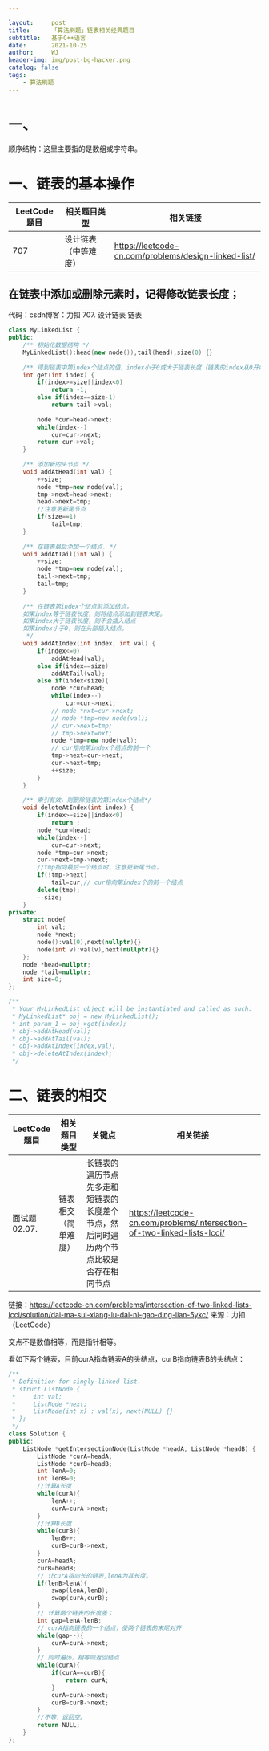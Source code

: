 ```yaml
---

layout:     post
title:      「算法刷题」链表相关经典题目
subtitle:   基于C++语言
date:       2021-10-25
author:     WJ
header-img: img/post-bg-hacker.png
catalog: false
tags:
    - 算法刷题
---
```


# 一、

顺序结构：这里主要指的是数组或字符串。

# 一、链表的基本操作

| **LeetCode题目** | **相关题目类型**     | **相关链接**                                         |
| ---------------- | -------------------- | ---------------------------------------------------- |
| 707              | 设计链表（中等难度） | https://leetcode-cn.com/problems/design-linked-list/ |

## 在链表中添加或删除元素时，记得修改链表长度；

代码：csdn博客：力扣 707. 设计链表 链表

```c++
class MyLinkedList {
public:
    /** 初始化数据结构 */
    MyLinkedList():head(new node()),tail(head),size(0) {}
    
    /** 得到链表中第index个结点的值，index小于0或大于链表长度（链表的index从0开始），返回-1 */
    int get(int index) {
        if(index>=size||index<0)
            return -1;
        else if(index==size-1)
            return tail->val;
        
        node *cur=head->next;
        while(index--)
            cur=cur->next;
        return cur->val;
    }
    
    /** 添加新的头节点 */
    void addAtHead(int val) {
        ++size;
        node *tmp=new node(val);
        tmp->next=head->next;
        head->next=tmp;
        //注意更新尾节点
        if(size==1)
            tail=tmp;
    }
    
    /** 在链表最后添加一个结点. */
    void addAtTail(int val) {
        ++size;
        node *tmp=new node(val);
        tail->next=tmp;
        tail=tmp;
    }
    
    /** 在链表第index个结点前添加结点，
    如果index等于链表长度，则将结点添加到链表末尾。
    如果index大于链表长度，则不会插入结点
    如果index小于0，则在头部插入结点。
     */
    void addAtIndex(int index, int val) {
        if(index<=0)
            addAtHead(val);
        else if(index==size)
            addAtTail(val);
        else if(index<size){
            node *cur=head;
            while(index--)
                cur=cur->next;
            // node *nxt=cur->next;
            // node *tmp=new node(val);
            // cur->next=tmp;
            // tmp->next=nxt;
            node *tmp=new node(val);
            // cur指向第index个结点的前一个
            tmp->next=cur->next;
            cur->next=tmp;
            ++size;
        }
    }
    
    /** 索引有效，则删除链表的第index个结点*/
    void deleteAtIndex(int index) {
        if(index>=size||index<0)
            return ;
        node *cur=head;
        while(index--)
            cur=cur->next;
        node *tmp=cur->next;
        cur->next=tmp->next;
        //tmp指向最后一个结点时，注意更新尾节点，
        if(!tmp->next)
            tail=cur;// cur指向第index个的前一个结点
        delete(tmp);
        --size;
    }
private:
    struct node{
        int val;
        node *next;
        node():val(0),next(nullptr){}
        node(int v):val(v),next(nullptr){}
    };
    node *head=nullptr;
    node *tail=nullptr;
    int size=0;
};

/**
 * Your MyLinkedList object will be instantiated and called as such:
 * MyLinkedList* obj = new MyLinkedList();
 * int param_1 = obj->get(index);
 * obj->addAtHead(val);
 * obj->addAtTail(val);
 * obj->addAtIndex(index,val);
 * obj->deleteAtIndex(index);
 */

```



# 二、链表的相交

| **LeetCode题目** | **相关题目类型**     | 关键点                                                       | **相关链接**                                                 |
| ---------------- | -------------------- | ------------------------------------------------------------ | ------------------------------------------------------------ |
| 面试题02.07.     | 链表相交（简单难度） | 长链表的遍历节点先多走和短链表的长度差个节点，然后同时遍历两个节点比较是否存在相同节点 | https://leetcode-cn.com/problems/intersection-of-two-linked-lists-lcci/ |

链接：https://leetcode-cn.com/problems/intersection-of-two-linked-lists-lcci/solution/dai-ma-sui-xiang-lu-dai-ni-gao-ding-lian-5ykc/
来源：力扣（LeetCode）

交点不是数值相等，而是指针相等。

 看如下两个链表，目前curA指向链表A的头结点，curB指向链表B的头结点： 



```c++
/**
 * Definition for singly-linked list.
 * struct ListNode {
 *     int val;
 *     ListNode *next;
 *     ListNode(int x) : val(x), next(NULL) {}
 * };
 */
class Solution {
public:
    ListNode *getIntersectionNode(ListNode *headA, ListNode *headB) {
        ListNode *curA=headA;
        ListNode *curB=headB;
        int lenA=0;
        int lenB=0;
        //计算A长度
        while(curA){
            lenA++;
            curA=curA->next;
        }
        //计算B长度
        while(curB){
            lenB++;
            curB=curB->next;
        }
        curA=headA;
        curB=headB;
        // 让curA指向长的链表,lenA为其长度。
        if(lenB>lenA){
            swap(lenA,lenB);
            swap(curA,curB);
        }
        // 计算两个链表的长度差；
        int gap=lenA-lenB;
        // curA指向链表的一个结点，使两个链表的末尾对齐
        while(gap--){
            curA=curA->next;
        }
        // 同时遍历，相等则返回结点
        while(curA){
            if(curA==curB){
                return curA;
            }
            curA=curA->next;
            curB=curB->next;
        }
        //不等，返回空。
        return NULL;
    }
};



```

